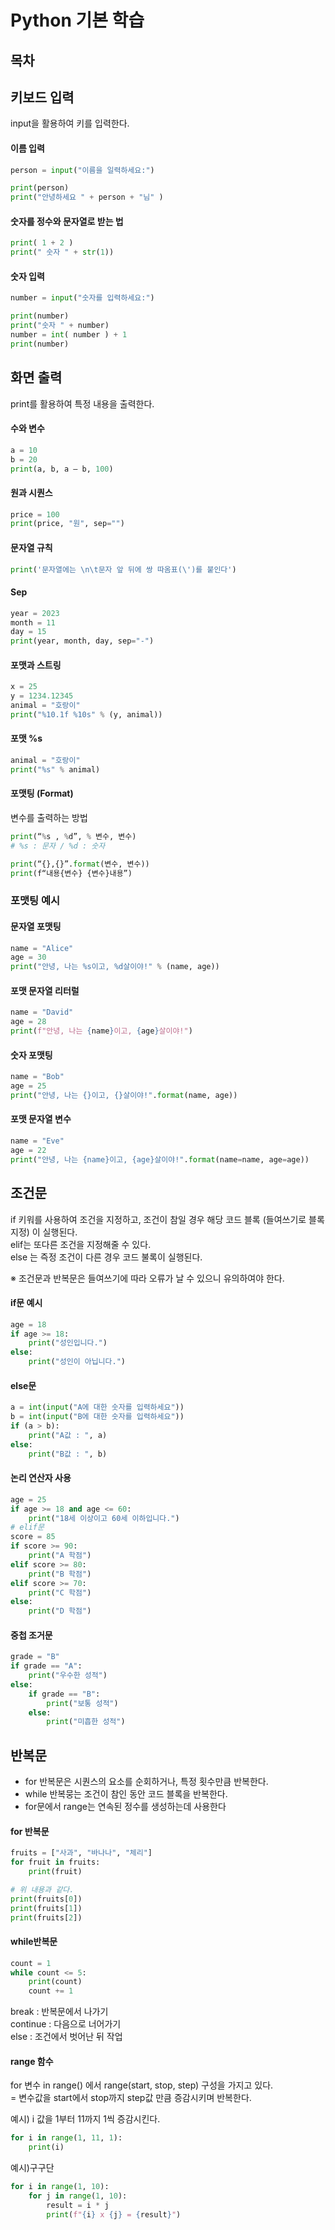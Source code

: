 # Python 기본 학습

## 목차




## 키보드 입력

input을 활용하여 키를 입력한다.


#### 이름 입력

```py
person = input("이름을 일력하세요:")

print(person)
print("안녕하세요 " + person + "님" )
```
#### 숫자를 정수와 문자열로 받는 법

```py
print( 1 + 2 )
print(" 숫자 " + str(1))
```

#### 숫자 입력

```py
number = input("숫자를 입력하세요:")

print(number)
print("숫자 " + number)
number = int( number ) + 1
print(number)
```

## 화면 출력

print를 활용하여 특정 내용을 출력한다.


#### 수와 변수

```py
a = 10
b = 20
print(a, b, a – b, 100)
```

#### 원과 시퀀스

```py
price = 100
print(price, "원", sep="")
```

#### 문자열 규칙

```py
print('문자열에는 \n\t문자 앞 뒤에 쌍 따옴표(\')를 붙인다')
```

#### Sep

```py
year = 2023
month = 11
day = 15
print(year, month, day, sep="-")
```

#### 포맷과 스트링

```py
x = 25
y = 1234.12345
animal = "호랑이"
print("%10.1f %10s" % (y, animal))
```

#### 포맷 %s

```py
animal = "호랑이"
print("%s" % animal)
```

#### 포맷팅 (Format)

변수를 출력하는 방법
```py
print(“%s , %d”, % 변수, 변수)
# %s : 문자 / %d : 숫자

print(“{},{}”.format(변수, 변수))
print(f“내용{변수} {변수}내용”)
```

### 포맷팅 예시

#### 문자열 포맷팅

```py
name = "Alice"
age = 30
print("안녕, 나는 %s이고, %d살이야!" % (name, age))
```

#### 포맷 문자열 리터럴

```py
name = "David"
age = 28
print(f"안녕, 나는 {name}이고, {age}살이야!")
```

#### 숫자 포맷팅
```py
name = "Bob"
age = 25
print("안녕, 나는 {}이고, {}살이야!".format(name, age))
```

#### 포맷 문자열 변수
```py
name = "Eve"
age = 22
print("안녕, 나는 {name}이고, {age}살이야!".format(name=name, age=age))
```

## 조건문

if 키워를 사용하여 조건을 지정하고, 조건이 참일 경우 해당 코드 블록 (들여쓰기로 블록 지정) 이 실행된다.   
elif는 또다른 조건을 지정해줄 수 있다.   
else 는 즉정 조건이 다른 경우 코드 불록이 실행된다.   

※ 조건문과 반복문은 들여쓰기에 따라 오류가 날 수 있으니 유의하여야 한다.


#### if문 예시

```py
age = 18
if age >= 18:
    print("성인입니다.")
else:
    print("성인이 아닙니다.")
```

#### else문
```py
a = int(input("A에 대한 숫자를 입력하세요"))
b = int(input("B에 대한 숫자를 입력하세요"))
if (a > b):
    print("A값 : ", a)
else:
    print("B값 : ", b)
```
#### 논리 연산자 사용

```py
age = 25
if age >= 18 and age <= 60:
    print("18세 이상이고 60세 이하입니다.")
# elif문 
score = 85
if score >= 90:
    print("A 학점")
elif score >= 80:
    print("B 학점")
elif score >= 70:
    print("C 학점")
else:
    print("D 학점")
```

#### 중첩 조거문
```py
grade = "B"
if grade == "A":
    print("우수한 성적")
else:
    if grade == "B":
        print("보통 성적")
    else:
        print("미흡한 성적")
```

## 반복문

- for 반복문은 시퀀스의 요소를 순회하거나, 특정 횟수만큼 반복한다.
- while 반복뭉는 조건이 참인 동안 코드 블록을 반복한다.
- for문에서 range는 연속된 정수를 생성하는데 사용한다


#### for 반복문
```py
fruits = ["사과", "바나나", "체리"]
for fruit in fruits:
    print(fruit)

# 위 내용과 같다.
print(fruits[0])
print(fruits[1])
print(fruits[2])
```

#### while반복문
```py
count = 1
while count <= 5:
    print(count)
    count += 1
```
break : 반복문에서 나가기   
continue : 다음으로 너어가기   
else : 조건에서 벗어난 뒤 작업   

#### range 함수

for 변수 in range() 에서 range(start, stop, step) 구성을 가지고 있다.   
= 변수값을 start에서 stop까지 step값 만큼 증감시키며 반복한다.   

예시) i 값을 1부터 11까지 1씩 증감시킨다.

```py
for i in range(1, 11, 1):
    print(i)
```

예시)구구단 
```py
for i in range(1, 10):  
    for j in range(1, 10):  
        result = i * j  
        print(f"{i} x {j} = {result}")
```
